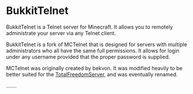 BukkitTelnet
============

BukkitTelnet is a Telnet server for Minecraft. It allows you to remotely administrate your server via any Telnet client.

BukkitTelnet is a fork of MCTelnet that is designed for servers with multiple administrators who all have the same full permissions. It allows for login under any username provided that the proper password is supplied.

MCTelnet was originally created by bekvon. It was modified heavily to be better suited for the [TotalFreedomServer](http://totalfreedom.me/), and was eventually renamed.



.......
